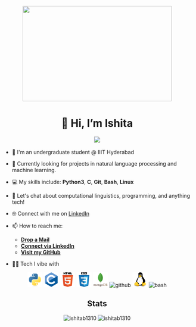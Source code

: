 
<!---
- 👀 I’m interested in ...
- 🌱 I’m currently learning ...
- 💞️ I’m looking to collaborate on ...
- 📫 How to reach me ...
- 😄 Pronouns: ...
- ⚡ Fun fact: ...

ishitab1310/ishitab1310 is a ✨ special ✨ repository because its `README.md` (this file) appears on your GitHub profile.
You can click the Preview link to take a look at your changes.
--->


<p align="center">
  <img src="https://raw.githubusercontent.com/ishitab1310/ishitab1310/main/gifs/developer.gif" width="400" height="256" />
</p>

<h1 align="center">👋 Hi, I’m Ishita</h1>

<p align="center">
  <img src="https://media.giphy.com/media/WUlplcMpOCEmTGBtBW/giphy.gif" width="30">
</p>

- 🏦 I'm an undergraduate student @ IIIT Hyderabad
- 📝 Currently looking for projects in natural language processing and machine learning.
- 💻 My skills include: **Python3**, **C**, **Git**, **Bash**, **Linux**
- 💬 Let's chat about computational linguistics, programming, and anything tech!
- 🤓 Connect with me on [LinkedIn](https://linkedin.com/in/ishitab1310)

- 📫 How to reach me:
    * [**Drop a Mail**](mailto:ishitab1310@gmail.com)
    * [**Connect via LinkedIn**](https://www.linkedin.com/in/ishitab1310/)
    * [**Visit my GitHub**](https://github.com/ishitab1310)

- 🧑‍💻 Tech I vibe with 

<p align="center">
  <img src="https://raw.githubusercontent.com/devicons/devicon/master/icons/python/python-original.svg" alt="python" width="40" height="40"/>
  <img src="https://raw.githubusercontent.com/devicons/devicon/master/icons/c/c-original.svg" alt="c" width="40" height="40"/> 
  
  <img src="https://raw.githubusercontent.com/devicons/devicon/master/icons/html5/html5-original-wordmark.svg" alt="html5" width="40" height="40"/> 
  <img src="https://raw.githubusercontent.com/devicons/devicon/master/icons/css3/css3-original-wordmark.svg" alt="css3" width="40" height="40"/> 
  <img src="https://raw.githubusercontent.com/devicons/devicon/master/icons/mongodb/mongodb-original-wordmark.svg" alt="mongodb" width="40" height="40"/> 
  
  <img src="https://www.vectorlogo.zone/logos/github/github-icon.svg" alt="github" width="40" height="40"/> 
 
  <img src="https://raw.githubusercontent.com/devicons/devicon/master/icons/linux/linux-original.svg" alt="linux" width="40" height="40"/> 
  <img src="https://www.vectorlogo.zone/logos/gnu_bash/gnu_bash-icon.svg" alt="bash" width="40" height="40"/> 
</p>

<h2 align="center">Stats</h2>

<p align="center">
  <img src="https://github-readme-streak-stats.herokuapp.com/?user=ishitab1310&theme=react&hide_border=false&show_icons=true" alt="ishitab1310" width="500" height="auto"/> 
  <img src="https://github-readme-stats.vercel.app/api/top-langs/?username=ishitab1310&theme=react&hide_border=false&include_all_commits=false&count_private=true&layout=compact&show_icons=true" alt="ishitab1310" width="300" />
</p>
